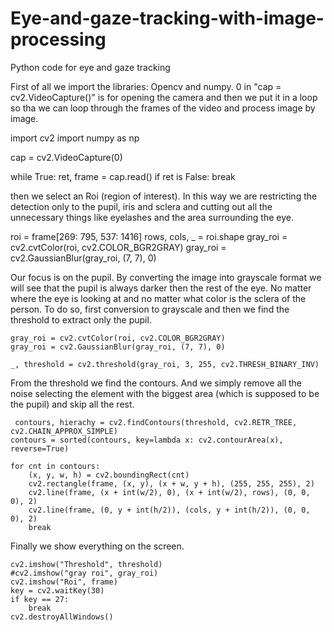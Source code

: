# Eye-and-gaze-tracking-with-image-processing
Python code for eye and gaze tracking

First of all we import the libraries: Opencv and numpy.
0 in "cap = cv2.VideoCapture()" is for opening the camera and then we put it in a loop so tha we can loop through the frames of the video and process image by image.

  import cv2
  import numpy as np

  cap = cv2.VideoCapture(0)

  while True:
      ret, frame = cap.read()
      if ret is False:
          break
        
then we select an Roi (region of interest).
In this way we are restricting the detection only to the pupil, iris and sclera and cutting out all the unnecessary things like eyelashes and the area surrounding the eye.        

  roi = frame[269: 795, 537: 1416]
  rows, cols, _ = roi.shape
  gray_roi = cv2.cvtColor(roi, cv2.COLOR_BGR2GRAY)
  gray_roi = cv2.GaussianBlur(gray_roi, (7, 7), 0)


Our focus is on the pupil. By converting the image into grayscale format we will see that the pupil is always darker then the rest of the eye. No matter where the eye is looking at and no matter what color is the sclera of the person.
To do so, first conversion to grayscale and then we find the threshold to extract only the pupil.

    gray_roi = cv2.cvtColor(roi, cv2.COLOR_BGR2GRAY)
    gray_roi = cv2.GaussianBlur(gray_roi, (7, 7), 0)

    _, threshold = cv2.threshold(gray_roi, 3, 255, cv2.THRESH_BINARY_INV)
    
From the threshold we find the contours. And we simply remove all the noise selecting the element with the biggest area (which is supposed to be the pupil) and skip all the rest.
    
     contours, hierachy = cv2.findContours(threshold, cv2.RETR_TREE, cv2.CHAIN_APPROX_SIMPLE)
    contours = sorted(contours, key=lambda x: cv2.contourArea(x), reverse=True)

    for cnt in contours:
        (x, y, w, h) = cv2.boundingRect(cnt)
        cv2.rectangle(frame, (x, y), (x + w, y + h), (255, 255, 255), 2)
        cv2.line(frame, (x + int(w/2), 0), (x + int(w/2), rows), (0, 0, 0), 2)
        cv2.line(frame, (0, y + int(h/2)), (cols, y + int(h/2)), (0, 0, 0), 2)
        break
        
        
Finally we show everything on the screen.


    cv2.imshow("Threshold", threshold)
    #cv2.imshow("gray roi", gray_roi)
    cv2.imshow("Roi", frame)
    key = cv2.waitKey(30)
    if key == 27:
        break
    cv2.destroyAllWindows()

    
    
    
    
    
    
    
    
    
    
    
    
    
    
    
    
    
